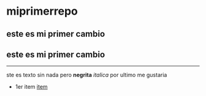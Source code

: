 # miprimerrepo

## este es mi primer cambio

## este es mi primer cambio
---
ste es texto sin nada pero **negrita** *italica*
por ultimo me gustaria
- 1er item [item](https://www.stickpng.com/img/download/580b57fcd9996e24bc43c51f)
